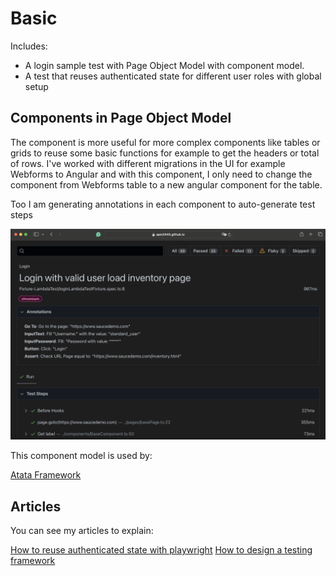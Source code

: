 # Basic

Includes:

- A login sample test with Page Object Model with component model.
- A test that reuses authenticated state for different user roles with global setup

## Components in Page Object Model

The component is more useful for more complex components like tables or grids to reuse some basic functions for example to get the headers or total of rows. I've worked with different migrations in the UI for example Webforms to Angular and with this component, I only need to change the component from Webforms table to a new angular component for the table.

Too I am generating annotations in each component to auto-generate test steps

![Annotations](annotations.png)

This component model is used by:

[Atata Framework](https://atata.io)

## Articles

You can see my articles to explain:

[How to reuse authenticated state with playwright](https://abigailarmijo.substack.com/p/how-to-reuse-authenticated-state)
[How to design a testing framework](https://abigailarmijo.substack.com/p/how-to-design-a-testing-framework)
